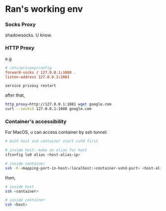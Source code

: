 Ran's working env
===

### Socks Proxy

shadowsocks. U know.

### HTTP Proxy

e.g

```conf
# /etc/privoxy/config
forward-socks / 127.0.0.1:1080 .
listen-address 127.0.0.1:1081
```

```sh
service privoxy restart
```

after that,

```sh
http_proxy=http://127.0.0.1:1081 wget google.com
curl --socks5 127.0.0.1:1080 google.com
```

### Container's accessibility

For MacOS, u can access container by ssh tunnel:

```sh
# both host and container start sshd first

# inside host: make an alias for host
ifconfig lo0 alias <host-alias-ip>

# inside container
ssh -R <mapping-port-in-host>:localhost:<container-sshd-port> <host-alias-ip>
```

then,

```sh
# inside host
ssh <container>

# inside container
ssh <host>
```
